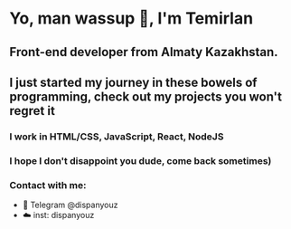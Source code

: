 # Yo, man wassup :vulcan_salute:, I'm Temirlan
## Front-end developer from Almaty Kazakhstan.
## I just started my journey in these bowels of programming, check out my projects you won't regret it
### I work in HTML/CSS, JavaScript, React, NodeJS
### I hope I don't disappoint you dude, come back sometimes)
### Contact with me:
- :speech_balloon: Telegram @dispanyouz
- :cloud: inst: dispanyouz
